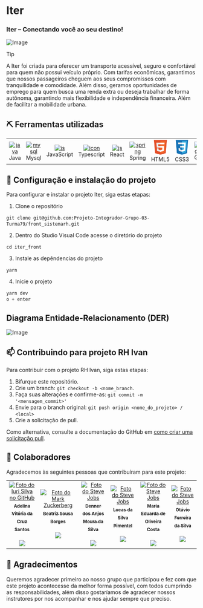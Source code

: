# Iter

### Iter – Conectando você ao seu destino!

![Image](https://github.com/user-attachments/assets/56801c92-7f22-4263-a564-9e07c9806798)

> [!TIP]
> A Iter foi criada para oferecer um transporte acessível, seguro e confortável para quem não possui veículo próprio. Com tarifas econômicas, garantimos que nossos passageiros cheguem aos seus compromissos com tranquilidade e comodidade. Além disso, geramos oportunidades de emprego para quem busca uma renda extra ou deseja trabalhar de forma autônoma, garantindo mais flexibilidade e independência financeira. Além de facilitar a mobilidade urbana.

## ⛏️ Ferramentas utilizadas

 </div> 
  <table>
    <tr>
     <td align="center" width="96">
       <a href="https://www.mongodb.com/" target="_blank"> <img src="https://techstack-generator.vercel.app/java-icon.svg" alt="java" width="40" height="40"/> </a>
       <br>Java</br>
    </td>
    <td align="center" width="96">
       <a href="sql" target="_blank"> <img src="https://techstack-generator.vercel.app/mysql-icon.svg" alt="mysql" width="40" height="40"/> </a>
       <br>Mysql</br>
    </td>
    <td align="center" width="96">
       <a href="js" target="_blank"> <img src="https://techstack-generator.vercel.app/js-icon.svg" alt="js" width="40" height="40"/> </a>
       <br>JavaScript</br>
    </td>
    <td align="center" width="96">
       <a href="js" target="_blank"> <img src="https://techstack-generator.vercel.app/ts-icon.svg" alt="icon" width="40" height="40"/> </a>
       <br>Typescript</br>
    </td>
    <td align="center" width="96">
       <a href="js" target="_blank"> <img src="https://techstack-generator.vercel.app/react-icon.svg" alt="js" width="40" height="40"/> </a>
      <br>React</br>
    <td align="center" width="96">
       <a href="js" target="_blank"> <img src="https://cdn.jsdelivr.net/gh/devicons/devicon/icons/spring/spring-original.svg" alt="spring" width="40" height="40"/> </a>
       <br>Spring</br>
    </td>
    <td align="center" width="96">
       <a href="js" target="_blank"> <img src="https://raw.githubusercontent.com/devicons/devicon/master/icons/html5/html5-original.svg" alt="html" width="40" height="40"/> </a>
       <br>HTML5</br>
    </td>
    <td align="center" width="96">
       <a href="css" target="_blank"> <img src="https://raw.githubusercontent.com/devicons/devicon/master/icons/css3/css3-original.svg" alt="css" width="40" height="40"/> </a>
       <br>CSS3</br>
    </td>
    <td align="center" width="96">
       <a href="git" target="_blank"> <img src="https://cdn.jsdelivr.net/gh/devicons/devicon/icons/git/git-original.svg" alt="git" width="40" height="40"/> </a>
       <br>Git</br>
    </td>
    <td align="center" width="96">
       <a href="git" target="_blank"> <img src="https://techstack-generator.vercel.app/github-icon.svg" alt="icon" width="40" height="40"/> </a>
       <br>GitHub</br>
    </td>
   </tr>
  </table>
</div> 

## 🏁 Configuração e instalação do projeto

Para configurar e instalar o projeto Iter, siga estas etapas:

1. Clone o repositório

```
git clone git@github.com:Projeto-Integrador-Grupo-03-Turma79/front_sistemarh.git
```

2. Dentro do Studio Visual Code acesse o diretório do projeto
```
cd iter_front
```

3. Instale as depêndencias do projeto
```
yarn
```

4. Inicie o projeto
```
yarn dev
o + enter
```

## Diagrama Entidade-Relacionamento (DER)

![Image](https://github.com/user-attachments/assets/ee234f4d-0d55-455d-b21f-3b945584009c)

## 📫 Contribuindo para projeto RH Ivan

Para contribuir com o projeto RH Ivan, siga estas etapas:

1. Bifurque este repositório.
2. Crie um branch: `git checkout -b <nome_branch`.
3. Faça suas alterações e confirme-as: `git commit -m '<mensagem_commit>'`
4. Envie para o branch original: `git push origin <nome_do_projeto> / <local>`
5. Crie a solicitação de pull.

Como alternativa, consulte a documentação do GitHub em [como criar uma solicitação pull](https://help.github.com/en/github/collaborating-with-issues-and-pull-requests/creating-a-pull-request).

## 🤝 Colaboradores

Agradecemos às seguintes pessoas que contribuíram para este projeto:

<table>
  <tr>
    <td align="center">
      <a href="#" title="defina o título do link">
        <img src="https://github.com/user-attachments/assets/6967233f-04ac-4164-a283-b2545c255cd0" width="100px;" alt="Foto do Iuri Silva no GitHub"/><br>
        <sub>
          <b>Adelina Vitória da Cruz Santos</b>
          <br></br>
          <a href="www.linkedin.com/in/adelina-santos-138b83240" target="_blank"><img src="https://img.shields.io/badge/-LinkedIn-%230077B5?style=for-the-badge&logo=linkedin&logoColor=white" target="_blank"></a> 
        </sub>
      </a>
    </td>
    <td align="center">
      <a href="#" title="defina o título do link">
        <img src="https://github.com/user-attachments/assets/65922ac9-4bb1-425a-96ac-6c97f7e2f59f" width="100px;" alt="Foto do Mark Zuckerberg"/><br>
        <sub>
          <b>Beatriz Sousa Borges</b>
          <br></br>
          <a href="https://www.linkedin.com/in/beatriz-s-borges-34305a307/" target="_blank"><img src="https://img.shields.io/badge/-LinkedIn-%230077B5?style=for-the-badge&logo=linkedin&logoColor=white" target="_blank"></a>
        </sub>
      </a>
    </td>
    <td align="center">
      <a href="#" title="defina o título do link">
        <img src="https://github.com/user-attachments/assets/795bea09-7a6d-4d00-b6eb-ef483ce77043" width="100px;" alt="Foto do Steve Jobs"/><br>
        <sub>
          <b>Denner dos Anjos Moura da Silva</b>
          <br></br>
          <a href="https://www.linkedin.com/in/denner-dos-anjos-moura-da-silva-60607833b/" target="_blank"><img src="https://img.shields.io/badge/-LinkedIn-%230077B5?style=for-the-badge&logo=linkedin&logoColor=white" target="_blank"></a>
        </sub>
      </a>
    </td>
    <td align="center">
      <a href="#" title="defina o título do link">
        <img src="https://github.com/user-attachments/assets/d8f5a024-b7be-4e21-ba76-f7a4940f487b" width="100px;" alt="Foto do Steve Jobs"/><br>
        <sub>
          <b>Lucas da Silva Pimentel</b>
          <br></br>
          <a href="https://www.linkedin.com/in/lucas-da-silva-pimentel-8ab71b254/" target="_blank"><img src="https://img.shields.io/badge/-LinkedIn-%230077B5?style=for-the-badge&logo=linkedin&logoColor=white" target="_blank"></a>
        </sub>
      </a>
    </td>
    <td align="center">
      <a href="#" title="defina o título do link">
        <img src="https://github.com/user-attachments/assets/8aec2dcb-6e4e-4d51-9b37-b4695c65de95" width="100px;" alt="Foto do Steve Jobs"/><br>
        <sub>
          <b>Maria Eduarda de Oliveira Costa</b>
          <br></br>
          <a href="www.linkedin.com/in/mariaedu13" target="_blank"><img src="https://img.shields.io/badge/-LinkedIn-%230077B5?style=for-the-badge&logo=linkedin&logoColor=white" target="_blank"></a>
        </sub>
      </a>
    </td>
    <td align="center">
      <a href="#" title="defina o título do link">
        <img src="https://github.com/user-attachments/assets/7d0a5936-97bd-4a0e-99be-3fd54e1ef465" width="100px;" alt="Foto do Steve Jobs"/><br>
        <sub>
          <b>Otávio Ferreira da Silva</b>
          <br></br>
          <a href="https://www.linkedin.com/in/otávio-ferreira-587565318/" target="_blank"><img src="https://img.shields.io/badge/-LinkedIn-%230077B5?style=for-the-badge&logo=linkedin&logoColor=white" target="_blank"></a>
        </sub>
      </a>
    </td>
  </tr>
</table>

## 🎉 Agradecimentos

Queremos agradecer primeiro ao nosso grupo que participou e fez com que este projeto acontecesse da melhor forma possível, com todos cumprindo as responsabilidades, além disso gostaríamos de agradecer nossos instrutores por nos acompanhar e nos ajudar sempre que preciso.
